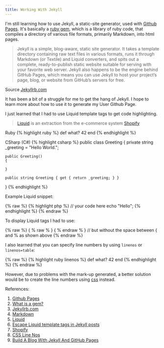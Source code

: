 ```yaml
---
title: Working With Jekyll
---
```


I'm still learning how to use Jekyll, a static-site generator, used with [Github Pages](https://pages.github.com/). It's basically a [ruby gem](http://guides.rubygems.org/what-is-a-gem/), which is a library of ruby code, that compiles a directory of various file formats, primarily Markdown, into html pages.

>Jekyll is a simple, blog-aware, static site generator. It takes a template directory containing raw text files in various formats, runs it through Markdown (or Textile) and Liquid converters, and spits out a complete, ready-to-publish static website suitable for serving with your favorite web server. Jekyll also happens to be the engine behind GitHub Pages, which means you can use Jekyll to host your project’s page, blog, or website from GitHub’s servers for free. 
>
Source [Jekyllrb.com](http://jekyllrb.com/)

It has been a bit of a struggle for me to get the hang of Jekyll.  I hope to learn more about how to use it to generate my User Github Page.

I just learned that I had to use Liquid template tags to get code highlighting.

>[Liquid](http://liquidmarkup.org/) is an extraction from the e-commerce system [Shopify](http://www.shopify.com/)

Ruby
{% highlight ruby %}
def what?
  42
end
{% endhighlight %}

CSharp (C#)
{% highlight csharp %}
public class Greeting 
{
    private string _greeting = "Hello World.";

    public Greeting()
    {

    }

    public string Greeting { get { return _greeting; } }
}
{% endhighlight %}


Example Liquid snippet:

{% raw %}
    {% highlight php %}
        // your code here
        echo "Hello";
    {% endhighlight %}
{% endraw %}

To display Liquid tags I had to use:

{% raw %}
    { % raw % }
    { % endraw % }
    // but without the space between { and % as shown above
{% endraw %}

I also learned that you can specify line numbers by using ```linenos``` or ```linenos=table```:

{% raw %}
    {% highlight ruby linenos %}
    def what?
      42
    end
    {% endhighlight %}
{% endraw %}

However, due to problems with the mark-up generated, a better solution would be to create the line numbers using [css](https://reanimus.github.io/2014/04/14/fun-times-with-jekylls-code-highlighting.html) instead.

References:

1. [Github Pages](https://pages.github.com/)
2. [What is a gem?](http://guides.rubygems.org/what-is-a-gem/)
3. [Jekyllrb.com](http://jekyllrb.com/)
4. [Markdown](http://daringfireball.net/projects/markdown/syntax)
5. [Liquid](http://liquidmarkup.org/)
6. [Escape Liquid template tags in Jekyll posts](http://sarathlal.com/escape-liquid-template-tags-in-jekyll-posts/)
7. [Shopify](http://www.shopify.com/)
8. [CSS Line Nos](https://reanimus.github.io/2014/04/14/fun-times-with-jekylls-code-highlighting.html)
9. [Build A Blog With Jekyll And GitHub Pages](http://www.smashingmagazine.com/2014/08/build-blog-jekyll-github-pages/)



